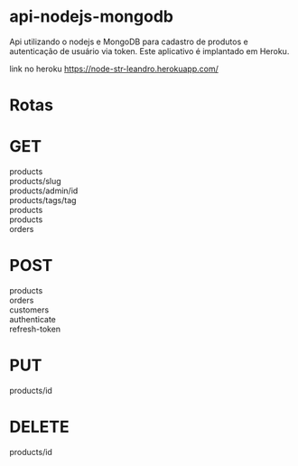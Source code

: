# api-nodejs-mongodb
Api utilizando o nodejs e MongoDB para cadastro de produtos e autenticação de usuário via token. Este aplicativo é implantado em Heroku.

  
link no heroku https://node-str-leandro.herokuapp.com/<br/>
<h1>Rotas</h1> 
<h1>GET</h1>
	products<br/>
  products/slug<br/>
  products/admin/id<br/>
  products/tags/tag<br/>
  products<br/>products<br/>
  orders<br/>
  <h1>POST</h1>
   products<br/>
   orders<br/>
   customers<br/>
   authenticate<br/>
   refresh-token<br/>
   <h1>PUT</h1>
   products/id<br/>
   <h1>DELETE</h1>
   products/id<br/>
